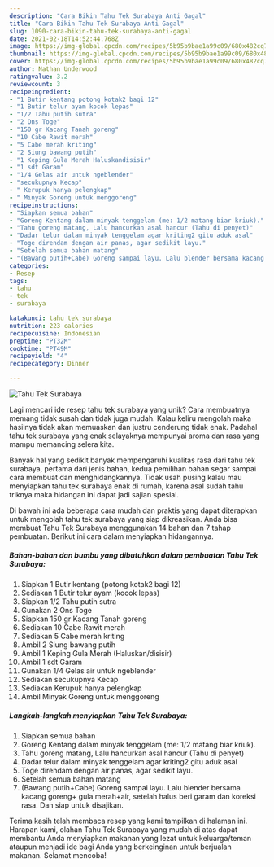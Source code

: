 ```yaml
---
description: "Cara Bikin Tahu Tek Surabaya Anti Gagal"
title: "Cara Bikin Tahu Tek Surabaya Anti Gagal"
slug: 1090-cara-bikin-tahu-tek-surabaya-anti-gagal
date: 2021-02-18T14:52:44.768Z
image: https://img-global.cpcdn.com/recipes/5b95b9bae1a99c09/680x482cq70/tahu-tek-surabaya-foto-resep-utama.jpg
thumbnail: https://img-global.cpcdn.com/recipes/5b95b9bae1a99c09/680x482cq70/tahu-tek-surabaya-foto-resep-utama.jpg
cover: https://img-global.cpcdn.com/recipes/5b95b9bae1a99c09/680x482cq70/tahu-tek-surabaya-foto-resep-utama.jpg
author: Nathan Underwood
ratingvalue: 3.2
reviewcount: 3
recipeingredient:
- "1 Butir kentang potong kotak2 bagi 12"
- "1 Butir telur ayam kocok lepas"
- "1/2 Tahu putih sutra"
- "2 Ons Toge"
- "150 gr Kacang Tanah goreng"
- "10 Cabe Rawit merah"
- "5 Cabe merah kriting"
- "2 Siung bawang putih"
- "1 Keping Gula Merah Haluskandisisir"
- "1 sdt Garam"
- "1/4 Gelas air untuk ngeblender"
- "secukupnya Kecap"
- " Kerupuk hanya pelengkap"
- " Minyak Goreng untuk menggoreng"
recipeinstructions:
- "Siapkan semua bahan"
- "Goreng Kentang dalam minyak tenggelam (me: 1/2 matang biar kriuk)."
- "Tahu goreng matang, Lalu hancurkan asal hancur (Tahu di penyet)"
- "Dadar telur dalam minyak tenggelam agar kriting2 gitu aduk asal"
- "Toge direndam dengan air panas, agar sedikit layu."
- "Setelah semua bahan matang"
- "(Bawang putih+Cabe) Goreng sampai layu. Lalu blender bersama kacang goreng+ gula merah+air, setelah halus beri garam dan koreksi rasa. Dan siap untuk disajikan."
categories:
- Resep
tags:
- tahu
- tek
- surabaya

katakunci: tahu tek surabaya 
nutrition: 223 calories
recipecuisine: Indonesian
preptime: "PT32M"
cooktime: "PT49M"
recipeyield: "4"
recipecategory: Dinner

---
```



![Tahu Tek Surabaya](https://img-global.cpcdn.com/recipes/5b95b9bae1a99c09/680x482cq70/tahu-tek-surabaya-foto-resep-utama.jpg)

Lagi mencari ide resep tahu tek surabaya yang unik? Cara membuatnya memang tidak susah dan tidak juga mudah. Kalau keliru mengolah maka hasilnya tidak akan memuaskan dan justru cenderung tidak enak. Padahal tahu tek surabaya yang enak selayaknya mempunyai aroma dan rasa yang mampu memancing selera kita.



Banyak hal yang sedikit banyak mempengaruhi kualitas rasa dari tahu tek surabaya, pertama dari jenis bahan, kedua pemilihan bahan segar sampai cara membuat dan menghidangkannya. Tidak usah pusing kalau mau menyiapkan tahu tek surabaya enak di rumah, karena asal sudah tahu triknya maka hidangan ini dapat jadi sajian spesial.


Di bawah ini ada beberapa cara mudah dan praktis yang dapat diterapkan untuk mengolah tahu tek surabaya yang siap dikreasikan. Anda bisa membuat Tahu Tek Surabaya menggunakan 14 bahan dan 7 tahap pembuatan. Berikut ini cara dalam menyiapkan hidangannya.

<!--inarticleads1-->

##### Bahan-bahan dan bumbu yang dibutuhkan dalam pembuatan Tahu Tek Surabaya:

1. Siapkan 1 Butir kentang (potong kotak2 bagi 12)
1. Sediakan 1 Butir telur ayam (kocok lepas)
1. Siapkan 1/2 Tahu putih sutra
1. Gunakan 2 Ons Toge
1. Siapkan 150 gr Kacang Tanah goreng
1. Sediakan 10 Cabe Rawit merah
1. Sediakan 5 Cabe merah kriting
1. Ambil 2 Siung bawang putih
1. Ambil 1 Keping Gula Merah (Haluskan/disisir)
1. Ambil 1 sdt Garam
1. Gunakan 1/4 Gelas air untuk ngeblender
1. Sediakan secukupnya Kecap
1. Sediakan  Kerupuk hanya pelengkap
1. Ambil  Minyak Goreng untuk menggoreng




<!--inarticleads2-->

##### Langkah-langkah menyiapkan Tahu Tek Surabaya:

1. Siapkan semua bahan
1. Goreng Kentang dalam minyak tenggelam (me: 1/2 matang biar kriuk).
1. Tahu goreng matang, Lalu hancurkan asal hancur (Tahu di penyet)
1. Dadar telur dalam minyak tenggelam agar kriting2 gitu aduk asal
1. Toge direndam dengan air panas, agar sedikit layu.
1. Setelah semua bahan matang
1. (Bawang putih+Cabe) Goreng sampai layu. Lalu blender bersama kacang goreng+ gula merah+air, setelah halus beri garam dan koreksi rasa. Dan siap untuk disajikan.




Terima kasih telah membaca resep yang kami tampilkan di halaman ini. Harapan kami, olahan Tahu Tek Surabaya yang mudah di atas dapat membantu Anda menyiapkan makanan yang lezat untuk keluarga/teman ataupun menjadi ide bagi Anda yang berkeinginan untuk berjualan makanan. Selamat mencoba!
